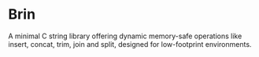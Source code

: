 # Brin
A minimal C string library offering dynamic memory-safe operations like insert, concat, trim, join and split, designed for low-footprint environments.
